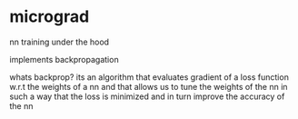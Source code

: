 # micrograd

nn training under the hood

implements backpropagation

whats backprop? its an algorithm that evaluates gradient of a loss function w.r.t the weights of a nn and that allows us to tune the weights of the nn in such a way that the loss is minimized and in turn improve the accuracy of the nn

